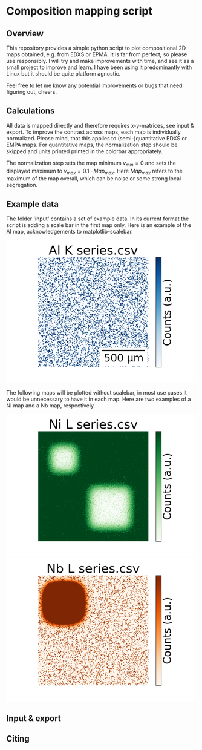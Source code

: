 # Composition mapping script
## Overview
This repository provides a simple python script to plot compositional 2D maps obtained, e.g. from EDXS or EPMA. 
It is far from perfect, so please use responsibly. I will try and make improvements with time, and see it as a small project to improve and learn.
I have been using it predominantly with Linux but it should be quite platform agnostic.

Feel free to let me know any potential improvements or bugs that need figuring out, cheers. 


## Calculations
All data is mapped directly and therefore requires x-y-matrices, see input & export.
To improve the contrast across maps, each map is individually normalized. Please mind, that this applies to (semi-)quantitative EDXS or EMPA maps.
For quantitative maps, the normalization step should be skipped and units printed printed in the colorbar appropriately.

The normalization step sets the map minimum $v_{min} = 0$ and sets the displayed maximum to $v_{max} = 0.1 \cdot Map_{max}$.
Here $Map_{max}$ refers to the maximum of the map overall, which can be noise or some strong local segregation.


## Example data
The folder 'input' contains a set of example data. In its current format the script is adding a scale bar in the first map only.
Here is an example of the Al map, acknowledgements to matplotlib-scalebar.

![Al composition map of example data (export).](https://github.com/FelixTheTBone/composition_mapping/blob/main/export/Al%20K%20series.png)

The following maps will be plotted without scalebar, in most use cases it would be unnecessary to have it in each map.
Here are two examples of a Ni map and a Nb map, respectively.

![Ni composition map of example data (export).](https://github.com/FelixTheTBone/composition_mapping/blob/main/export/Ni%20L%20series.png)
![Nb composition map of example data (export).](https://github.com/FelixTheTBone/composition_mapping/blob/main/export/Nb%20L%20series.png)


## Input & export


## Citing

